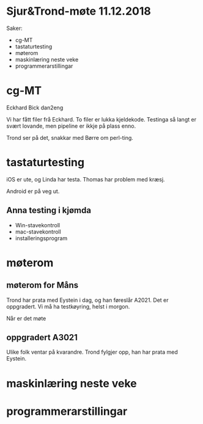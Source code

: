 # Sjur&Trond-møte 11.12.2018

Saker:

* cg-MT
* tastaturtesting
* møterom
* maskinlæring neste veke
* programmerarstillingar


# cg-MT

Eckhard Bick dan2eng

Vi har fått filer frå Eckhard. To filer er lukka kjeldekode.
Testinga så langt er svært lovande, men pipeline er ikkje på plass enno.

Trond ser på det, snakkar med Børre om perl-ting.

# tastaturtesting

iOS er ute, og Linda har testa. Thomas har problem med kræsj.

Android er på veg ut.

## Anna testing i kjømda

* Win-stavekontroll
* mac-stavekontroll
* installeringsprogram

# møterom

## møterom for Måns

Trond har prata med Eystein i dag, og han føreslår A2021. Det er oppgradert.
Vi må ha testkøyring, helst i morgon.

Når er det møte

## oppgradert A3021

Ulike folk ventar på kvarandre. Trond fylgjer opp, han har prata med Eystein.

# maskinlæring neste veke
# programmerarstillingar




